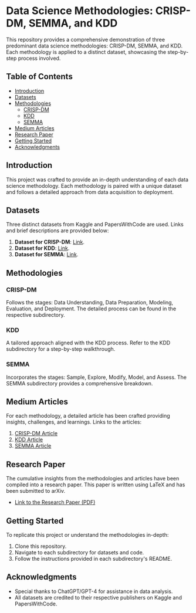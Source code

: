 # Data Science Methodologies: CRISP-DM, SEMMA, and KDD

This repository provides a comprehensive demonstration of three predominant data science methodologies: CRISP-DM, SEMMA, and KDD. Each methodology is applied to a distinct dataset, showcasing the step-by-step process involved.

## Table of Contents
- [Introduction](#introduction)
- [Datasets](#datasets)
- [Methodologies](#methodologies)
  - [CRISP-DM](#crisp-dm)
  - [KDD](#kdd)
  - [SEMMA](#semma)
- [Medium Articles](#medium-articles)
- [Research Paper](#research-paper)
- [Getting Started](#getting-started)
- [Acknowledgments](#acknowledgments)

## Introduction
This project was crafted to provide an in-depth understanding of each data science methodology. Each methodology is paired with a unique dataset and follows a detailed approach from data acquisition to deployment. 

## Datasets
Three distinct datasets from Kaggle and PapersWithCode are used. Links and brief descriptions are provided below:
1. **Dataset for CRISP-DM**: [Link](#https://www.kaggle.com/c/house-prices-advanced-regression-techniques).
2. **Dataset for KDD**: [Link](#https://www.kaggle.com/datasets/rajyellow46/wine-quality).
3. **Dataset for SEMMA**: [Link](#https://www.kaggle.com/datasets/cherngs/heart-disease-cleveland-uci).

## Methodologies
### CRISP-DM
Follows the stages: Data Understanding, Data Preparation, Modeling, Evaluation, and Deployment. The detailed process can be found in the respective subdirectory.

### KDD
A tailored approach aligned with the KDD process. Refer to the KDD subdirectory for a step-by-step walkthrough.

### SEMMA
Incorporates the stages: Sample, Explore, Modify, Model, and Assess. The SEMMA subdirectory provides a comprehensive breakdown.

## Medium Articles
For each methodology, a detailed article has been crafted providing insights, challenges, and learnings. Links to the articles:
1. [CRISP-DM Article](#https://medium.com/@atharvajadhav/crisp-dm-a-practical-guide-to-predicting-house-prices-with-python-6b7b3e32d39c)
2. [KDD Article](#https://medium.com/@atharvajadhav/predicting-wine-quality-with-the-kdd-process-and-python-2c57f3bd91f8)
3. [SEMMA Article](#https://medium.com/@atharvajadhav/understanding-heart-disease-with-semma-and-python-7cac6ddbf6b9)

## Research Paper
The cumulative insights from the methodologies and articles have been compiled into a research paper. This paper is written using LaTeX and has been submitted to arXiv. 
- [Link to the Research Paper (PDF)](#)

## Getting Started
To replicate this project or understand the methodologies in-depth:
1. Clone this repository.
2. Navigate to each subdirectory for datasets and code.
3. Follow the instructions provided in each subdirectory's README.

## Acknowledgments
- Special thanks to ChatGPT/GPT-4 for assistance in data analysis.
- All datasets are credited to their respective publishers on Kaggle and PapersWithCode.

